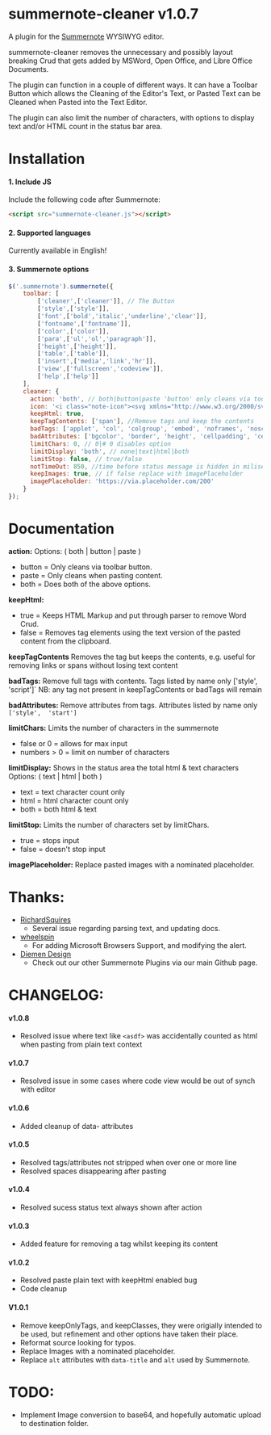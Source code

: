 # summernote-cleaner v1.0.7
A plugin for the [Summernote](https://github.com/summernote/summernote/) WYSIWYG editor.

summernote-cleaner removes the unnecessary and possibly layout breaking Crud that gets added by MSWord, Open Office, and Libre Office Documents.

The plugin can function in a couple of different ways. It can have a Toolbar Button which allows the Cleaning of the Editor's Text, or Pasted Text can be Cleaned when Pasted into the Text Editor.

The plugin can also limit the number of characters, with options to display text and/or HTML count in the status bar area.

# Installation

#### 1. Include JS

Include the following code after Summernote:

```html
<script src="summernote-cleaner.js"></script>
```

#### 2. Supported languages

Currently available in English!

#### 3. Summernote options

```javascript
$('.summernote').summernote({
    toolbar: [
        ['cleaner',['cleaner']], // The Button
        ['style',['style']],
        ['font',['bold','italic','underline','clear']],
        ['fontname',['fontname']],
        ['color',['color']],
        ['para',['ul','ol','paragraph']],
        ['height',['height']],
        ['table',['table']],
        ['insert',['media','link','hr']],
        ['view',['fullscreen','codeview']],
        ['help',['help']]
    ],
    cleaner: {
      action: 'both', // both|button|paste 'button' only cleans via toolbar button, 'paste' only clean when pasting content, both does both options.
      icon: '<i class="note-icon"><svg xmlns="http://www.w3.org/2000/svg" id="libre-paintbrush" viewBox="0 0 14 14" width="14" height="14"><path d="m 11.821425,1 q 0.46875,0 0.82031,0.311384 0.35157,0.311384 0.35157,0.780134 0,0.421875 -0.30134,1.01116 -2.22322,4.212054 -3.11384,5.035715 -0.64956,0.609375 -1.45982,0.609375 -0.84375,0 -1.44978,-0.61942 -0.60603,-0.61942 -0.60603,-1.469866 0,-0.857143 0.61608,-1.419643 l 4.27232,-3.877232 Q 11.345985,1 11.821425,1 z m -6.08705,6.924107 q 0.26116,0.508928 0.71317,0.870536 0.45201,0.361607 1.00781,0.508928 l 0.007,0.475447 q 0.0268,1.426339 -0.86719,2.32366 Q 5.700895,13 4.261155,13 q -0.82366,0 -1.45982,-0.311384 -0.63616,-0.311384 -1.0212,-0.853795 -0.38505,-0.54241 -0.57924,-1.225446 -0.1942,-0.683036 -0.1942,-1.473214 0.0469,0.03348 0.27455,0.200893 0.22768,0.16741 0.41518,0.29799 0.1875,0.130581 0.39509,0.24442 0.20759,0.113839 0.30804,0.113839 0.27455,0 0.3683,-0.247767 0.16741,-0.441965 0.38505,-0.753349 0.21763,-0.311383 0.4654,-0.508928 0.24776,-0.197545 0.58928,-0.31808 0.34152,-0.120536 0.68974,-0.170759 0.34821,-0.05022 0.83705,-0.07031 z"/></svg></i>',
      keepHtml: true,
      keepTagContents: ['span'], //Remove tags and keep the contents
      badTags: ['applet', 'col', 'colgroup', 'embed', 'noframes', 'noscript', 'script', 'style', 'title', 'meta', 'link', 'head'], //Remove full tags with contents
      badAttributes: ['bgcolor', 'border', 'height', 'cellpadding', 'cellspacing', 'lang', 'start', 'style', 'valign', 'width', 'data-(.*?)'], //Remove attributes from remaining tags
      limitChars: 0, // 0|# 0 disables option
      limitDisplay: 'both', // none|text|html|both
      limitStop: false, // true/false
      notTimeOut: 850, //time before status message is hidden in miliseconds
      keepImages: true, // if false replace with imagePlaceholder
      imagePlaceholder: 'https://via.placeholder.com/200'
    }
});
```

# Documentation

**action:**
Options: ( both | button | paste )
- button = Only cleans via toolbar button.
- paste = Only cleans when pasting content.
- both = Does both of the above options.

**keepHtml:**
- true = Keeps HTML Markup and put through parser to remove Word Crud.
- false = Removes tag elements using the text version of the pasted content from the clipboard.

**keepTagContents**
Removes the tag but keeps the contents, e.g. useful for removing links or spans without losing text content

**badTags:**
Remove full tags with contents. Tags listed by name only ['style',  'script']`
NB: any tag not present in keepTagContents or badTags will remain

**badAttributes:**
Remove attributes from tags. Attributes listed by name only `['style',  'start']`

**limitChars:**
Limits the number of characters in the summernote
- false or 0 = allows for max input
- numbers > 0 = limit on number of characters

**limitDisplay:**
Shows in the status area the total html & text characters
Options: ( text | html | both )
- text = text character count only
- html = html character count only
- both = both html & text

**limitStop:**
Limits the number of characters set by limitChars.
- true = stops input
- false = doesn't stop input

**imagePlaceholder:**
Replace pasted images with a nominated placeholder.

# Thanks:
- [RichardSquires](https://github.com/RichardSquires)
  - Several issue regarding parsing text, and updating docs.
- [wheelspin](https://github.com/wheelspin)
  - For adding Microsoft Browsers Support, and modifying the alert.
- [Diemen Design](https://github.com/DiemenDesign/)
  - Check out our other Summernote Plugins via our main Github page.

# CHANGELOG:
#### v1.0.8
- Resolved issue where text like `<asdf>` was accidentally counted as html when pasting from plain text context

#### v1.0.7
- Resolved issue in some cases where code view would be out of synch with editor

#### v1.0.6
- Added cleanup of data- attributes

#### v1.0.5
- Resolved tags/attributes not stripped when over one or more line
- Resolved spaces disappearing after pasting

#### v1.0.4
- Resolved sucess status text always shown after action

#### v1.0.3
- Added feature for removing a tag whilst keeping its content

#### v1.0.2
- Resolved paste plain text with keepHtml enabled bug
- Code cleanup

#### V1.0.1
- Remove keepOnlyTags, and keepClasses, they were origially intended to be used, but refinement and other options have taken their place.
- Reformat source looking for typos.
- Replace Images with a nominated placeholder.
- Replace `alt` attributes with `data-title` and `alt` used by Summernote.

# TODO:
- Implement Image conversion to base64, and hopefully automatic upload to destination folder.
